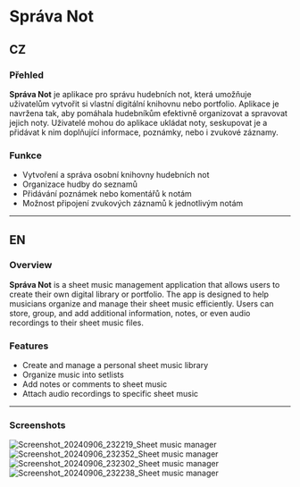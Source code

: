 # Správa Not

## CZ

### Přehled
**Správa Not** je aplikace pro správu hudebních not, která umožňuje uživatelům vytvořit si vlastní digitální knihovnu nebo portfolio. Aplikace je navržena tak, aby pomáhala hudebníkům efektivně organizovat a spravovat jejich noty. Uživatelé mohou do aplikace ukládat noty, seskupovat je a přidávat k nim doplňující informace, poznámky, nebo i zvukové záznamy.

### Funkce
- Vytvoření a správa osobní knihovny hudebních not
- Organizace hudby do seznamů
- Přidávání poznámek nebo komentářů k notám
- Možnost připojení zvukových záznamů k jednotlivým notám

---

## EN

### Overview
**Správa Not** is a sheet music management application that allows users to create their own digital library or portfolio. The app is designed to help musicians organize and manage their sheet music efficiently.
Users can store, group, and add additional information, notes, or even audio recordings to their sheet music files.

### Features
- Create and manage a personal sheet music library
- Organize music into setlists
- Add notes or comments to sheet music
- Attach audio recordings to specific sheet music

---
### Screenshots
![Screenshot_20240906_232219_Sheet music manager](https://github.com/user-attachments/assets/c5b48bb9-c5c5-4215-aafa-a590d757d24a)
![Screenshot_20240906_232352_Sheet music manager](https://github.com/user-attachments/assets/50443f99-6a50-457e-9d98-1d49b610a8c8)
![Screenshot_20240906_232302_Sheet music manager](https://github.com/user-attachments/assets/24b526db-172b-47ca-8fbb-f130947b92c6)
![Screenshot_20240906_232238_Sheet music manager](https://github.com/user-attachments/assets/87f22bea-2fcd-4777-9518-130032be4560)
